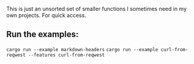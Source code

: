 This is just an unsorted set of smaller functions I sometimes need in my own projects. For quick
access.

Run the examples:
-----------------
`cargo run --example markdown-headers`
`cargo run --example curl-from-reqwest --features curl-from-reqwest`
